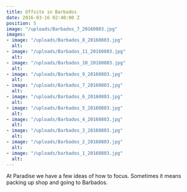 ```yaml
---
title: Offsite in Barbados
date: 2016-03-16 02:40:00 Z
position: 5
image: "/uploads/Barbados_7_20160803.jpg"
images:
- image: "/uploads/Barbados_8_20160803.jpg"
  alt: 
- image: "/uploads/Barbados_11_20160803.jpg"
  alt: 
- image: "/uploads/Barbados_10_20160803.jpg"
  alt: 
- image: "/uploads/Barbados_9_20160803.jpg"
  alt: 
- image: "/uploads/Barbados_7_20160803.jpg"
  alt: 
- image: "/uploads/Barbados_6_20160803.jpg"
  alt: 
- image: "/uploads/Barbados_5_20160803.jpg"
  alt: 
- image: "/uploads/Barbados_4_20160803.jpg"
  alt: 
- image: "/uploads/Barbados_3_20160803.jpg"
  alt: 
- image: "/uploads/Barbados_2_20160803.jpg"
  alt: 
- image: "/uploads/barbados_1_20160803.jpg"
  alt: 
---
```


At Paradise we have a few ideas of how to focus. Sometimes it means packing up shop and going to Barbados.